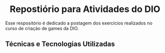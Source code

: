 <h1 align="center">Repostiório para Atividades do DIO</h1>
<p>Esse respositório é dedicado a postagem dos exercícios realizados no curso de criação de games da DIO.</p>
<h2 color="blue">Técnicas e Tecnologias Utilizadas</h2>

  
